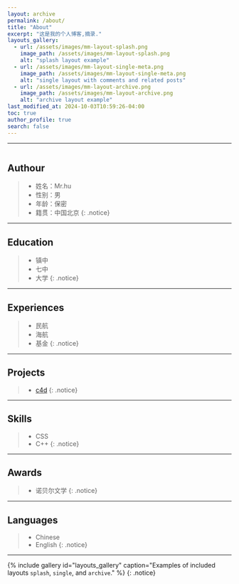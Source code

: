 ```yaml
---
layout: archive
permalink: /about/
title: "About"
excerpt: "这是我的个人博客,摘录."
layouts_gallery:
  - url: /assets/images/mm-layout-splash.png
    image_path: /assets/images/mm-layout-splash.png
    alt: "splash layout example"
  - url: /assets/images/mm-layout-single-meta.png
    image_path: /assets/images/mm-layout-single-meta.png
    alt: "single layout with comments and related posts"
  - url: /assets/images/mm-layout-archive.png
    image_path: /assets/images/mm-layout-archive.png
    alt: "archive layout example"
last_modified_at: 2024-10-03T10:59:26-04:00
toc: true
author_profile: true
search: false
---
```



***

<figure style="width: 168px" class="align-right">
  <img src="{{ site.url }}{{ site.baseurl }}/assets/images/boi-3.jpg" alt="">
  <figcaption> </figcaption>
</figure> 

## **Authour**

> - 姓名：Mr.hu
> - 性别：男
> - 年龄：保密
> - 籍贯：中国北京
{: .notice}

***

## **Education**

> - 镇中
> - 七中
> - 大学
{: .notice}

***

## **Experiences**

> - 民航
> - 海航
> - 基金
{: .notice}

***

## **Projects**

> - [c4d](https://github.com/anyohu/image/blob/main/anyo.jpg)
{: .notice}

***

## **Skills**

> - CSS
> - C++
{: .notice}

***

## **Awards**
> - 诺贝尔文学
{: .notice}

***

## **Languages**
>- Chinese
>- English
{: .notice}

***

{% include gallery id="layouts_gallery" caption="Examples of included layouts `splash`, `single`, and `archive`." %}
{: .notice}